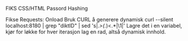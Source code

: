 FIKS CSS/HTML
Passord Hashing

Fikse Requests: Onload Bruk CURL å generere dynamisk
curl --silent localhost:8180 | grep "diktID" | sed 's|.*>\(.*\)<.*|\1|'
Lagre det i en variabel, kjør for løkke for hver iterasjon lag en rad, altså dynamisk innhold.
